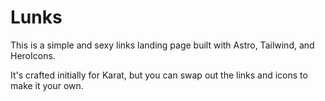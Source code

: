 # Lunks

This is a simple and sexy links landing page built with Astro, Tailwind, and HeroIcons.

It's crafted initially for Karat, but you can swap out the links and icons to make it your own.
